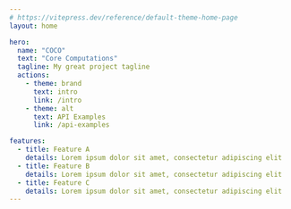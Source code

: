 ```yaml
---
# https://vitepress.dev/reference/default-theme-home-page
layout: home

hero:
  name: "COCO"
  text: "Core Computations"
  tagline: My great project tagline
  actions:
    - theme: brand
      text: intro
      link: /intro
    - theme: alt
      text: API Examples
      link: /api-examples

features:
  - title: Feature A
    details: Lorem ipsum dolor sit amet, consectetur adipiscing elit
  - title: Feature B
    details: Lorem ipsum dolor sit amet, consectetur adipiscing elit
  - title: Feature C
    details: Lorem ipsum dolor sit amet, consectetur adipiscing elit
---
```


